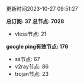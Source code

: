 更新时间2023-10-27 09:51:27

**总订阅: 37**
**总节点: 7028**
- vless节点: 21

**google ping有效节点: 176**
- ss节点: 67
- v2ray节点: 86
- trojan节点: 23
